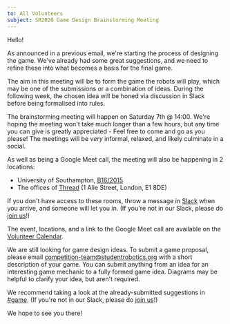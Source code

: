 ```yaml
---
to: All Volunteers
subject: SR2020 Game Design Brainstorming Meeting
---
```


Hello!

As announced in a previous email, we're starting the process of designing the game. We've already had some great suggestions, and we need to refine these into what becomes a basis for the final game.

The aim in this meeting will be to form the game the robots will play, which may be one of the submissions or a combination of ideas. During the following week, the chosen idea will be honed via discussion in Slack before being formalised into rules.

The brainstorming meeting will happen on Saturday 7th @ 14:00. We're hoping the meeting won't take much longer than a few hours, but any time you can give is greatly appreciated - Feel free to come and go as you please! The meetings will be *very* informal, relaxed, and likely culminate in a social.

As well as being a Google Meet call, the meeting will also be happening in 2 locations:

- University of Southampton, [B16/2015](https://data.southampton.ac.uk/building/16.html)
- The offices of [Thread](https://www.thread.com/) (1 Alie Street, London, E1 8DE)

If you don't have access to these rooms, throw a message in [Slack](https://studentrobotics.slack.com/messages/events) when you arrive, and someone will let you in. (If you're not in our Slack, please do [join us](https://goo.gl/forms/Maq41MHF8CYSRVn83)!)

The event, locations, and a link to the Google Meet call are available on the [Volunteer Calendar](https://calendar.google.com/calendar/embed?src=studentrobotics.org_oqdjasvpps8smo0d5nte417rak%40group.calendar.google.com&ctz=Europe%2FLondon).

We are still looking for game design ideas. To submit a game proposal, please email competition-team@studentrobotics.org with a short description of your game. You can submit anything from an idea for an interesting game mechanic to a fully formed game idea. Diagrams may be helpful to clarify your idea, but aren't required.

We recommend taking a look at the already-submitted suggestions in [#game](https://studentrobotics.slack.com/messages/game). (If you're not in our Slack, please do [join us](https://goo.gl/forms/Maq41MHF8CYSRVn83)!)

We hope to see you there!

